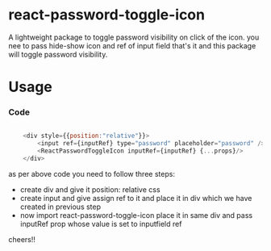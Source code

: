 # react-password-toggle-icon

A lightweight package to toggle password visibility on click of the icon. you nee to pass hide-show icon and ref of input field that's it and this package will toggle password visibility.

# Usage

### Code

``` js

    <div style={{position:"relative"}}>
        <input ref={inputRef} type="password" placeholder="password" />
        <ReactPasswordToggleIcon inputRef={inputRef} {...props}/>
    </div>
```

as per above code you need to follow three steps:
- create div and give it position: relative css
- create input and give assign ref to it and place it in div which we have created in previous step
- now import react-password-toggle-icon place it in same div and pass inputRef prop whose value is set to inputfield ref

cheers!!

